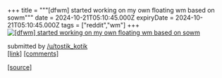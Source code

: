 +++
title = """[dfwm] started working on my own floating wm based on sowm"""
date = 2024-10-21T05:10:45.000Z
expiryDate = 2024-10-21T05:10:45.000Z
tags = ["reddit","wm"]
+++
[![[dfwm] started working on my own floating wm based on sowm](https://preview.redd.it/41ah8kl2m1wd1.png?width=640&crop=smart&auto=webp&s=b4fad0e593a030da78caeb655ad25752e2e72b04 "[dfwm] started working on my own floating wm based on sowm")](https://www.reddit.com/r/unixporn/comments/1g8i6zw/dfwm_started_working_on_my_own_floating_wm_based/)

submitted by [/u/tostik\_kotik](https://www.reddit.com/user/tostik_kotik)  
[\[link\]](https://i.redd.it/41ah8kl2m1wd1.png) [\[comments\]](https://www.reddit.com/r/unixporn/comments/1g8i6zw/dfwm_started_working_on_my_own_floating_wm_based/)

[[source]](https://www.reddit.com/r/unixporn/comments/1g8i6zw/dfwm_started_working_on_my_own_floating_wm_based/)

